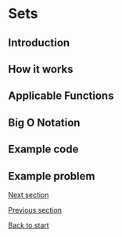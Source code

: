 # Sets

## Introduction

## How it works

## Applicable Functions

## Big O Notation

## Example code

## Example problem

[Next section](3-trees.md)

[Previous section](1-stacks.md)

[Back to start](0-welcome.md)